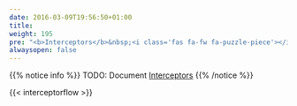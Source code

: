 ```yaml
---
date: 2016-03-09T19:56:50+01:00
title:
weight: 195
pre: "<b>Interceptors</b>&nbsp;<i class='fas fa-fw fa-puzzle-piece'></i>"
alwaysopen: false
---
```


{{% notice info %}}
TODO: Document [Interceptors](https://godoc.org/github.com/mweagle/Sparta#LambdaEventInterceptors)
{{% /notice %}}


{{< interceptorflow >}}
